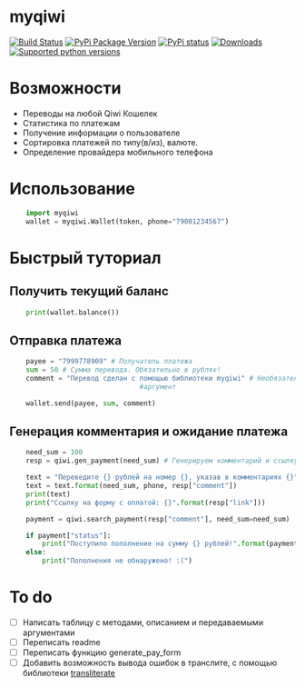 # myqiwi

[![Build Status](https://travis-ci.com/daveusa31/myqiwi.svg?branch=master)](https://travis-ci.com/daveusa31/myqiwi)
[![PyPi Package Version](https://img.shields.io/pypi/v/myqiwi.svg?style=flat-square)](https://pypi.python.org/pypi/myqiwi)
[![PyPi status](https://img.shields.io/pypi/status/myqiwi.svg?style=flat-square)](https://pypi.python.org/pypi/myqiwi)
[![Downloads](https://pepy.tech/badge/myqiwi)](https://pepy.tech/project/myqiwi)
[![Supported python versions](https://img.shields.io/pypi/pyversions/myqiwi.svg?style=flat-square)](https://pypi.python.org/pypi/myqiwi)


Возможности
======
* Переводы на любой Qiwi Кошелек
* Статистика по платежам
* Получение информации о пользователе
* Сортировка платежей по типу(в/из), валюте.
* Определение провайдера мобильного телефона


Использование
======
```python
    import myqiwi
    wallet = myqiwi.Wallet(token, phone="79001234567")
```

Быстрый туториал
======

Получить текущий баланс
----------------
```python
    print(wallet.balance())
```

Отправка платежа
----------------
```python
	payee = "7999778909" # Получатель платежа
	sum = 50 # Сумма перевода. Обязательно в рублях!
	comment = "Перевод сделан с помощью библиотеки myqiwi" # Необязательный
								#аргумент

    wallet.send(payee, sum, comment)
```

Генерация комментария и ожидание платежа
----------------
```python
	need_sum = 100
	resp = qiwi.gen_payment(need_sum) # Генерируем комментарий и ссылку к платежу

	text = "Переведите {} рублей на номер {}, указав в комментариях {}"
	text = text.format(need_sum, phone, resp["comment"])
	print(text)
	print("Ссылку на форму с оплатой: {}".format(resp["link"]))

	payment = qiwi.search_payment(resp["comment"], need_sum=need_sum)

	if payment["status"]:
		print("Поступило пополнение на сумму {} рублей!".format(payment["sum"]))
	else:
		print("Пополнения не обнаружено! :(")
```


# To do
- [ ] Написать таблицу с методами, описанием и передаваемыми аргументами
- [ ] Переписать readme
- [ ] Переписать функцию generate_pay_form
- [ ] Добавить возможность вывода ошибок в транслите, с помощью библиотеки [transliterate](https://github.com/barseghyanartur/transliterate)